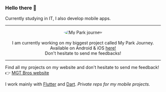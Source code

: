 ### Hello there 👋

Currently studying in IT, I also develop mobile apps. 

---

<p align="center">
  <img src="https://my-park-journey.b-cdn.net/App%20Logo%20rounded.png?width=100" alt="My Park journey" style="border-radius: 50%;"><br><br>
  I am currently working on my biggest project called My Park Journey. Available on Android & iOS <a href="https://mgt-bros.com/myparkjourney/">here!</a><br>
    Don't hesitate to send me feedbacks!
</p>

---

Find all my projects on my website and don't hesitate to send me feedback!  
👉 [MGT Bros website](https://mgt-bros.com)

I work mainly with [Flutter](https://flutter.dev/) and [Dart](https://dart.dev/). *Private reps for my mobile projects.*
